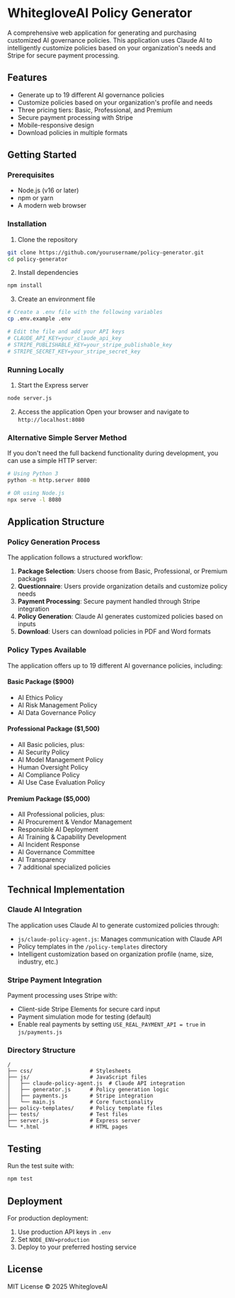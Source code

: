 # WhitegloveAI Policy Generator

A comprehensive web application for generating and purchasing customized AI governance policies. This application uses Claude AI to intelligently customize policies based on your organization's needs and Stripe for secure payment processing.

## Features

- Generate up to 19 different AI governance policies
- Customize policies based on your organization's profile and needs
- Three pricing tiers: Basic, Professional, and Premium
- Secure payment processing with Stripe
- Mobile-responsive design
- Download policies in multiple formats

## Getting Started

### Prerequisites

- Node.js (v16 or later)
- npm or yarn
- A modern web browser

### Installation

1. Clone the repository
```bash
git clone https://github.com/yourusername/policy-generator.git
cd policy-generator
```

2. Install dependencies
```bash
npm install
```

3. Create an environment file
```bash
# Create a .env file with the following variables
cp .env.example .env

# Edit the file and add your API keys
# CLAUDE_API_KEY=your_claude_api_key
# STRIPE_PUBLISHABLE_KEY=your_stripe_publishable_key
# STRIPE_SECRET_KEY=your_stripe_secret_key
```

### Running Locally

1. Start the Express server
```bash
node server.js
```

2. Access the application
Open your browser and navigate to `http://localhost:8080`

### Alternative Simple Server Method

If you don't need the full backend functionality during development, you can use a simple HTTP server:

```bash
# Using Python 3
python -m http.server 8080

# OR using Node.js
npx serve -l 8080
```

## Application Structure

### Policy Generation Process

The application follows a structured workflow:

1. **Package Selection**: Users choose from Basic, Professional, or Premium packages
2. **Questionnaire**: Users provide organization details and customize policy needs
3. **Payment Processing**: Secure payment handled through Stripe integration
4. **Policy Generation**: Claude AI generates customized policies based on inputs
5. **Download**: Users can download policies in PDF and Word formats

### Policy Types Available

The application offers up to 19 different AI governance policies, including:

#### Basic Package ($900)
- AI Ethics Policy
- AI Risk Management Policy
- AI Data Governance Policy

#### Professional Package ($1,500)
- All Basic policies, plus:
- AI Security Policy
- AI Model Management Policy
- Human Oversight Policy
- AI Compliance Policy
- AI Use Case Evaluation Policy

#### Premium Package ($5,000)
- All Professional policies, plus:
- AI Procurement & Vendor Management
- Responsible AI Deployment
- AI Training & Capability Development
- AI Incident Response
- AI Governance Committee
- AI Transparency
- 7 additional specialized policies

## Technical Implementation

### Claude AI Integration

The application uses Claude AI to generate customized policies through:

- `js/claude-policy-agent.js`: Manages communication with Claude API
- Policy templates in the `/policy-templates` directory
- Intelligent customization based on organization profile (name, size, industry, etc.)

### Stripe Payment Integration

Payment processing uses Stripe with:

- Client-side Stripe Elements for secure card input
- Payment simulation mode for testing (default)
- Enable real payments by setting `USE_REAL_PAYMENT_API = true` in `js/payments.js`

### Directory Structure

```
/
├── css/                  # Stylesheets
├── js/                   # JavaScript files
│   ├── claude-policy-agent.js  # Claude API integration
│   ├── generator.js      # Policy generation logic
│   ├── payments.js       # Stripe integration
│   └── main.js           # Core functionality
├── policy-templates/     # Policy template files
├── tests/                # Test files
├── server.js             # Express server
└── *.html                # HTML pages
```

## Testing

Run the test suite with:

```bash
npm test
```

## Deployment

For production deployment:

1. Use production API keys in `.env`
2. Set `NODE_ENV=production`
3. Deploy to your preferred hosting service

## License

MIT License © 2025 WhitegloveAI